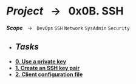 # ***Project*** &nbsp; → &nbsp; **0x0B. SSH** <br />
***Scope*** &nbsp; → &nbsp; ` DevOps ` ` SSH ` ` Network ` ` SysAdmin ` ` Security ` <br />

* ## ***Tasks***
* **[0. Use a private key](./0-use_a_private_key)**
* **[1. Create an SSH key pair](./1-create_ssh_key_pair)**
* **[2. Client configuration file](./2-ssh_config)**
